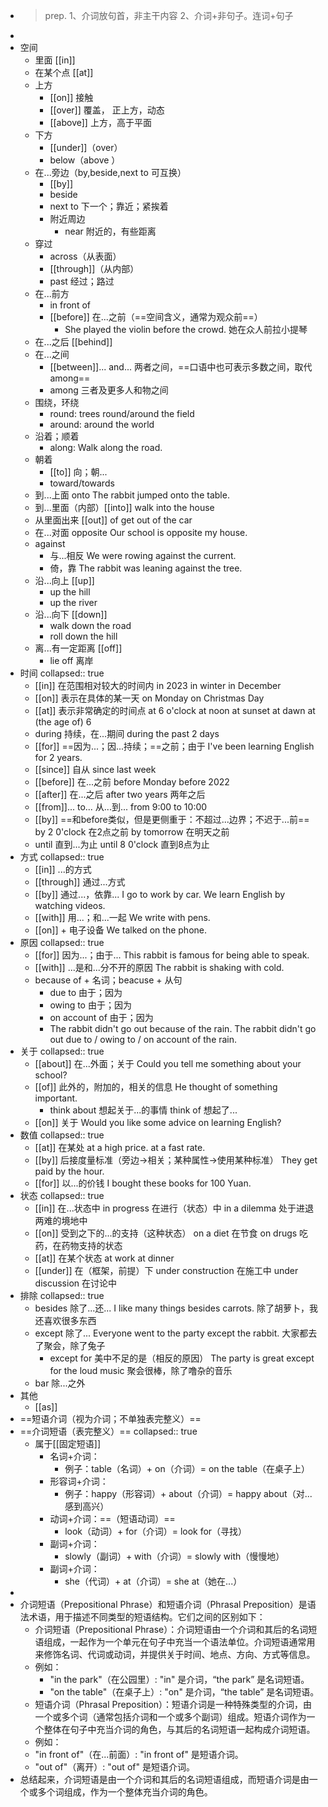 - >prep.
  >1、介词放句首，非主干内容
  >2、介词+非句子。连词+句子
-
- 空间
	- 里面 [[in]]
	- 在某个点 [[at]]
	- 上方
		- [[on]] 接触
		- [[over]] 覆盖， 正上方，动态
		- [[above]] 上方，高于平面
	- 下方
		- [[under]]（over）
		- below（above ）
	- 在...旁边（by,beside,next to 可互换）
		- [[by]]
		- beside
		- next to 下一个；靠近；紧挨着
		- 附近周边
			- near 附近的，有些距离
	- 穿过
		- across（从表面）
		- [[through]]（从内部）
		- past 经过；路过
	- 在...前方
		- in front of
		- [[before]] 在...之前（==空间含义，通常为观众前==）
			- She played the violin before the crowd.
			  她在众人前拉小提琴
	- 在...之后 [[behind]]
	- 在...之间
		- [[between]]... and... 两者之间，==口语中也可表示多数之间，取代among==
		- among 三者及更多人和物之间
	- 围绕，环绕
		- round: trees round/around the field
		- around: around the world
	- 沿着；顺着
		- along: Walk along the road.
	- 朝着
		- [[to]] 向；朝...
		- toward/towards
	- 到...上面 onto The rabbit jumped onto the table.
	- 到...里面（内部）[[into]]  walk into the house
	- 从里面出来 [[out]] of        get out of the car
	- 在...对面 opposite Our school is opposite my house.
	- against
		- 与...相反 We were rowing against the current.
		- 倚，靠 The rabbit was leaning against the tree.
	- 沿...向上 [[up]]
		- up the hill
		- up the river
	- 沿...向下 [[down]]
		- walk down the road
		- roll down the hill
	- 离...有一定距离 [[off]]
		- lie off 离岸
- 时间
  collapsed:: true
	- [[in]] 在范围相对较大的时间内
	  in 2023
	  in winter
	  in December
	- [[on]] 表示在具体的某一天
	  on Monday
	  on Christmas Day
	- [[at]] 表示非常确定的时间点
	  at 6 o'clock
	  at noon
	  at sunset
	  at dawn
	  at (the age of) 6
	- during 持续，在...期间
	  during the past 2 days
	- [[for]] ==因为...；因...持续；==之前；由于
	  I've been learning English for 2 years.
	- [[since]] 自从
	  since last week
	- [[before]] 在...之前
	  before Monday
	  before 2022
	- [[after]] 在...之后
	  after two years 两年之后
	- [[from]]... to... 从...到...
	  from 9:00 to 10:00
	- [[by]] ==和before类似，但是更侧重于：不超过...边界；不迟于...前==
	  by 2 0'clock 在2点之前
	  by tomorrow 在明天之前
	- until 直到...为止
	  until 8 0'clock 直到8点为止
- 方式
  collapsed:: true
	- [[in]] ...的方式
	- [[through]] 通过...方式
	- [[by]] 通过...，依靠...
	  I go to work by car.
	  We learn English by watching videos.
	- [[with]] 用...；和...一起
	  We write with pens.
	- [[on]] + 电子设备
	  We talked on the phone.
- 原因
  collapsed:: true
	- [[for]] 因为...；由于...
	  This rabbit is famous for being able to speak.
	- [[with]] ...是和...分不开的原因
	  The rabbit is shaking with cold.
	- because of + 名词；beacuse + 从句
		- due to 由于；因为
		- owing to 由于；因为
		- on account of 由于；因为
		- The rabbit didn't go out because of the rain.
		  The rabbit didn't go out due to / owing to / on account of the rain.
- 关于
  collapsed:: true
	- [[about]] 在...外面；关于
	  Could you tell me something about your school?
	- [[of]] 此外的，附加的，相关的信息
	  He thought of something important.
		- think about 想起关于...的事情
		  think of 想起了...
	- [[on]] 关于
	  Would you like some advice on learning English?
- 数值
  collapsed:: true
	- [[at]] 在某处
	  at a high price.
	  at a fast rate.
	- [[by]] 后接度量标准（旁边->相关；某种属性->使用某种标准）
	  They get paid by the hour.
	- [[for]] 以...的价钱
	  I bought these books for 100 Yuan.
- 状态
  collapsed:: true
	- [[in]] 在...状态中
	  in progress 在进行（状态）中
	  in a dilemma 处于进退两难的境地中
	- [[on]] 受到之下的...的支持（这种状态）
	  on a diet 在节食
	  on drugs 吃药，在药物支持的状态
	- [[at]] 在某个状态
	  at work
	  at dinner
	- [[under]] 在（框架，前提）下
	  under construction 在施工中
	  under discussion 在讨论中
- 排除
  collapsed:: true
	- besides 除了...还...
	  I like many things besides carrots.
	  除了胡萝卜，我还喜欢很多东西
	- except 除了...
	  Everyone went to the party except the rabbit.
	  大家都去了聚会，除了兔子
		- except for 美中不足的是（相反的原因）
		  The party is great except for the loud music
		  聚会很棒，除了噜杂的音乐
	- bar 除...之外
- 其他
	- [[as]]
- ==短语介词（视为介词；不单独表完整义）==
- ==介词短语（表完整义）==
  collapsed:: true
	- 属于[[固定短语]]
		- 名词+介词：
			- 例子：table（名词）+ on（介词）= on the table（在桌子上）
		- 形容词+介词：
			- 例子：happy（形容词）+ about（介词）= happy about（对...感到高兴）
		- 动词+介词：==（短语动词）==
			- look（动词）+ for（介词）= look for（寻找）
		- 副词+介词：
			- slowly（副词）+ with（介词）= slowly with（慢慢地）
		- 副词+介词：
			- she（代词）+ at（介词）= she at（她在...）
-
- 介词短语（Prepositional Phrase）和短语介词（Phrasal Preposition）是语法术语，用于描述不同类型的短语结构。它们之间的区别如下：
	- 介词短语（Prepositional Phrase）：介词短语由一个介词和其后的名词短语组成，一起作为一个单元在句子中充当一个语法单位。介词短语通常用来修饰名词、代词或动词，并提供关于时间、地点、方向、方式等信息。
	- 例如：
		- "in the park"（在公园里）: "in" 是介词，“the park” 是名词短语。
		- "on the table"（在桌子上）: "on" 是介词，“the table” 是名词短语。
	- 短语介词（Phrasal Preposition）：短语介词是一种特殊类型的介词，由一个或多个词（通常包括介词和一个或多个副词）组成。短语介词作为一个整体在句子中充当介词的角色，与其后的名词短语一起构成介词短语。
	- 例如：
	- "in front of"（在...前面）: "in front of" 是短语介词。
	- "out of"（离开）: "out of" 是短语介词。
- 总结起来，介词短语是由一个介词和其后的名词短语组成，而短语介词是由一个或多个词组成，作为一个整体充当介词的角色。